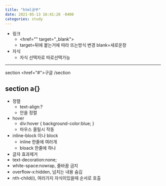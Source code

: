 ```yaml
---
title: "html공부"
date: 2021-05-13 16:41:28 -0400
categories: study
---
```

  - 링크
    - <href="" target="_blank">
    - target=뒤에 붙는거에 따라 뜨는방식 변경 blank=새로운창
  - 자식 
    - 자식 선택자로 따로선택가능
  ---
  section
  <href="#">구글</a>
/section
  
  section a{}
  ---
  - 정렬
    - text-align:?
    - 안을 정렬
  - hover
    - div:hover {
  background-color:blue;
  }
    - 마우스 올릴시 작동
  - inline-block 이나 block 
    - inline 한줄에 여러개
    - bloack 한줄에 하나
 - 글자 효과제거
  - text-decoration:none;
 - white-space:nowrap, 줄바꿈 금지
 - overflow-x:hidden, 넘치는 내용 숨김
 - nth-child(i), 여러가지 자식이있을때 순서로 호출
  
